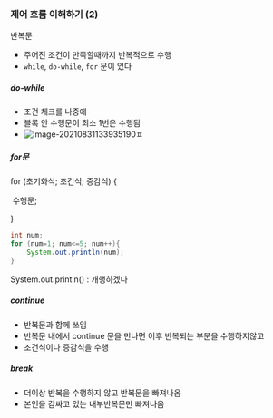 ### 제어 흐름 이해하기 (2)



반복문

- 주어진 조건이 만족할때까지 반복적으로 수행
- `while`, `do-while`, `for` 문이 있다



##### do-while

- 조건 체크를 나중에
- 블록 안 수행문이 최소 1번은 수행됨
- ![image-20210831133935190](C:\Users\multicampus\AppData\Roaming\Typora\typora-user-images\image-20210831133935190.png)ㅍ



##### for문

for (초기화식; 조건식;  증감식) {

​	수행문;

}



```java
int num;
for (num=1; num<=5; num++){
    System.out.println(num);
}
```





System.out.println() : 개행하겠다





##### continue

- 반복문과 함께 쓰임
- 반복문 내에서 continue 문을 만나면 이후 반복되는 부분을 수행하지않고
- 조건식이나 증감식을 수행





##### break

- 더이상 반복을 수행하지 않고 반복문을 빠져나옴
- 본인을 감싸고 있는 내부반복문만 빠져나옴